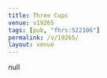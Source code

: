 ```yaml
---
title: Three Cups
venue: v19265
tags: [pub, "fhrs:522106"]
permalink: /v/19265/
layout: venue
---
```

null